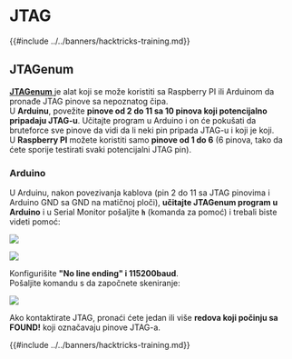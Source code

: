 # JTAG

{{#include ../../banners/hacktricks-training.md}}

## JTAGenum

[**JTAGenum** ](https://github.com/cyphunk/JTAGenum)je alat koji se može koristiti sa Raspberry PI ili Arduinom da pronađe JTAG pinove sa nepoznatog čipa.\
U **Arduinu**, povežite **pinove od 2 do 11 sa 10 pinova koji potencijalno pripadaju JTAG-u**. Učitajte program u Arduino i on će pokušati da bruteforce sve pinove da vidi da li neki pin pripada JTAG-u i koji je koji.\
U **Raspberry PI** možete koristiti samo **pinove od 1 do 6** (6 pinova, tako da ćete sporije testirati svaki potencijalni JTAG pin).

### Arduino

U Arduinu, nakon povezivanja kablova (pin 2 do 11 sa JTAG pinovima i Arduino GND sa GND na matičnoj ploči), **učitajte JTAGenum program u Arduino** i u Serial Monitor pošaljite **`h`** (komanda za pomoć) i trebali biste videti pomoć:

![](<../../images/image (939).png>)

![](<../../images/image (578).png>)

Konfigurišite **"No line ending" i 115200baud**.\
Pošaljite komandu s da započnete skeniranje:

![](<../../images/image (774).png>)

Ako kontaktirate JTAG, pronaći ćete jedan ili više **redova koji počinju sa FOUND!** koji označavaju pinove JTAG-a.

{{#include ../../banners/hacktricks-training.md}}
